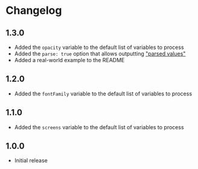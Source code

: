 # Changelog

## 1.3.0
- Added the `opacity` variable to the default list of variables to process
- Added the `parse: true` option that allows outputting ["parsed values"](README.md#parsed-values)
- Added a real-world example to the README

## 1.2.0

- Added the `fontFamily` variable to the default list of variables to process

## 1.1.0

- Added the `screens` variable to the default list of variables to process

## 1.0.0
- Initial release